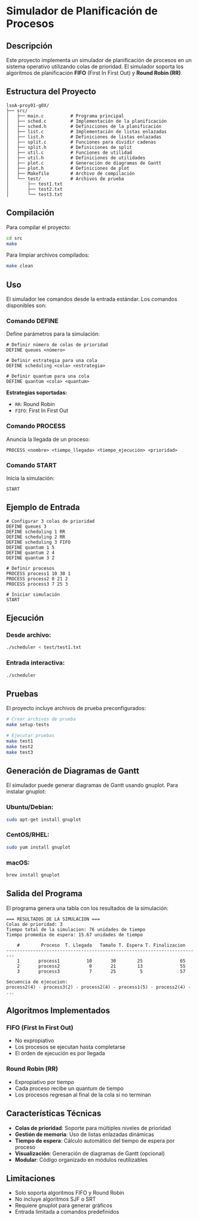 # Simulador de Planificación de Procesos

## Descripción

Este proyecto implementa un simulador de planificación de procesos en un sistema operativo utilizando colas de prioridad. El simulador soporta los algoritmos de planificación **FIFO** (First In First Out) y **Round Robin (RR)**.

## Estructura del Proyecto

```
lsoA-proy01-g0X/
├── src/
│   ├── main.c          # Programa principal
│   ├── sched.c         # Implementación de la planificación
│   ├── sched.h         # Definiciones de la planificación
│   ├── list.c          # Implementación de listas enlazadas
│   ├── list.h          # Definiciones de listas enlazadas
│   ├── split.c         # Funciones para dividir cadenas
│   ├── split.h         # Definiciones de split
│   ├── util.c          # Funciones de utilidad
│   ├── util.h          # Definiciones de utilidades
│   ├── plot.c          # Generación de diagramas de Gantt
│   ├── plot.h          # Definiciones de plot
│   ├── Makefile        # Archivo de compilación
│   └── test/           # Archivos de prueba
│       ├── test1.txt
│       ├── test2.txt
│       └── test3.txt
```

## Compilación

Para compilar el proyecto:

```bash
cd src
make
```

Para limpiar archivos compilados:

```bash
make clean
```

## Uso

El simulador lee comandos desde la entrada estándar. Los comandos disponibles son:

### Comando DEFINE

Define parámetros para la simulación:

```
# Definir número de colas de prioridad
DEFINE queues <número>

# Definir estrategia para una cola
DEFINE scheduling <cola> <estrategia>

# Definir quantum para una cola
DEFINE quantum <cola> <quantum>
```

**Estrategias soportadas:**

- `RR`: Round Robin
- `FIFO`: First In First Out

### Comando PROCESS

Anuncia la llegada de un proceso:

```
PROCESS <nombre> <tiempo_llegada> <tiempo_ejecución> <prioridad>
```

### Comando START

Inicia la simulación:

```
START
```

## Ejemplo de Entrada

```
# Configurar 3 colas de prioridad
DEFINE queues 3
DEFINE scheduling 1 RR
DEFINE scheduling 2 RR
DEFINE scheduling 3 FIFO
DEFINE quantum 1 5
DEFINE quantum 2 4
DEFINE quantum 3 2

# Definir procesos
PROCESS process1 10 30 1
PROCESS process2 0 21 2
PROCESS process3 7 25 3

# Iniciar simulación
START
```

## Ejecución

### Desde archivo:

```bash
./scheduler < test/test1.txt
```

### Entrada interactiva:

```bash
./scheduler
```

## Pruebas

El proyecto incluye archivos de prueba preconfigurados:

```bash
# Crear archivos de prueba
make setup-tests

# Ejecutar pruebas
make test1
make test2
make test3
```

## Generación de Diagramas de Gantt

El simulador puede generar diagramas de Gantt usando gnuplot. Para instalar gnuplot:

### Ubuntu/Debian:

```bash
sudo apt-get install gnuplot
```

### CentOS/RHEL:

```bash
sudo yum install gnuplot
```

### macOS:

```bash
brew install gnuplot
```

## Salida del Programa

El programa genera una tabla con los resultados de la simulación:

```
=== RESULTADOS DE LA SIMULACION ===
Colas de prioridad: 3
Tiempo total de la simulacion: 76 unidades de tiempo
Tiempo promedio de espera: 15.67 unidades de tiempo

    #        Proceso  T. Llegada   Tamaño T. Espera T. Finalizacion
-------------------------------------------------------------------------
    1       process1          10       30        25              65
    2       process2           0       21        13              55
    3       process3           7       25         5              57

Secuencia de ejecucion:
process2(4) - process3(2) - process2(4) - process1(5) - process2(4) - ...
```

## Algoritmos Implementados

### FIFO (First In First Out)

- No expropiativo
- Los procesos se ejecutan hasta completarse
- El orden de ejecución es por llegada

### Round Robin (RR)

- Expropiativo por tiempo
- Cada proceso recibe un quantum de tiempo
- Los procesos regresan al final de la cola si no terminan

## Características Técnicas

- **Colas de prioridad**: Soporte para múltiples niveles de prioridad
- **Gestión de memoria**: Uso de listas enlazadas dinámicas
- **Tiempo de espera**: Cálculo automático del tiempo de espera por proceso
- **Visualización**: Generación de diagramas de Gantt (opcional)
- **Modular**: Código organizado en módulos reutilizables

## Limitaciones

- Solo soporta algoritmos FIFO y Round Robin
- No incluye algoritmos SJF o SRT
- Requiere gnuplot para generar gráficos
- Entrada limitada a comandos predefinidos
